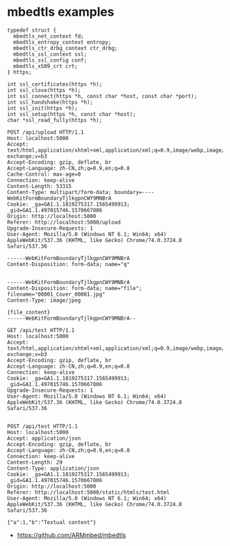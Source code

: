 # mbedtls examples

    typedef struct {
      mbedtls_net_context fd;
      mbedtls_entropy_context entropy;
      mbedtls_ctr_drbg_context ctr_drbg;
      mbedtls_ssl_context ssl;
      mbedtls_ssl_config conf;
      mbedtls_x509_crt crt;
    } https;

    int ssl_certificates(https *h);
    int ssl_close(https *h);
    int ssl_connect(https *h, const char *host, const char *port);
    int ssl_handshake(https *h);
    int ssl_init(https *h);
    int ssl_setup(https *h, const char *host);
    char *ssl_read_fully(https *h);

```
POST /api/upload HTTP/1.1
Host: localhost:5000
Accept: text/html,application/xhtml+xml,application/xml;q=0.9,image/webp,image/apng,*/*;q=0.8,application/signed-exchange;v=b3
Accept-Encoding: gzip, deflate, br
Accept-Language: zh-CN,zh;q=0.9,en;q=0.8
Cache-Control: max-age=0
Connection: keep-alive
Content-Length: 53315
Content-Type: multipart/form-data; boundary=----WebKitFormBoundaryTjlkgpnCWY9MNBrA
Cookie: _ga=GA1.1.1819275317.1565499913; _gid=GA1.1.497015746.1570667806
Origin: http://localhost:5000
Referer: http://localhost:5000/upload
Upgrade-Insecure-Requests: 1
User-Agent: Mozilla/5.0 (Windows NT 6.1; Win64; x64) AppleWebKit/537.36 (KHTML, like Gecko) Chrome/74.0.3724.8 Safari/537.36

------WebKitFormBoundaryTjlkgpnCWY9MNBrA
Content-Disposition: form-data; name="q"


------WebKitFormBoundaryTjlkgpnCWY9MNBrA
Content-Disposition: form-data; name="file"; filename="00001_Cover_00001.jpg"
Content-Type: image/jpeg

{file_content}
------WebKitFormBoundaryTjlkgpnCWY9MNBrA--
```

```
GET /api/test HTTP/1.1
Host: localhost:5000
Accept: text/html,application/xhtml+xml,application/xml;q=0.9,image/webp,image/apng,*/*;q=0.8,application/signed-exchange;v=b3
Accept-Encoding: gzip, deflate, br
Accept-Language: zh-CN,zh;q=0.9,en;q=0.8
Connection: keep-alive
Cookie: _ga=GA1.1.1819275317.1565499913; _gid=GA1.1.497015746.1570667806
Upgrade-Insecure-Requests: 1
User-Agent: Mozilla/5.0 (Windows NT 6.1; Win64; x64) AppleWebKit/537.36 (KHTML, like Gecko) Chrome/74.0.3724.8 Safari/537.36


```

```
POST /api/test HTTP/1.1
Host: localhost:5000
Accept: application/json
Accept-Encoding: gzip, deflate, br
Accept-Language: zh-CN,zh;q=0.9,en;q=0.8
Connection: keep-alive
Content-Length: 29
Content-Type: application/json
Cookie: _ga=GA1.1.1819275317.1565499913; _gid=GA1.1.497015746.1570667806
Origin: http://localhost:5000
Referer: http://localhost:5000/static/htmls/test.html
User-Agent: Mozilla/5.0 (Windows NT 6.1; Win64; x64) AppleWebKit/537.36 (KHTML, like Gecko) Chrome/74.0.3724.8 Safari/537.36

{"a":1,"b":"Textual content"}
```

- https://github.com/ARMmbed/mbedtls